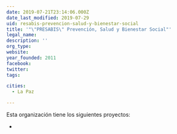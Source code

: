 ```yaml
---
date: 2019-07-21T23:14:06.000Z
date_last_modified: 2019-07-29
uid: resabis-prevencion-salud-y-bienestar-social
title: '"\"PRESABIS\" Prevención, Salud y Bienestar Social"'
legal_name: 
description: ''
org_type: 
website: 
year_founded: 2011
facebook: 
twitter: 
tags:

cities: 
  - La Paz

---
```


Esta organización tiene los siguientes proyectos:

- [](/proyectos/yo-propongo)
